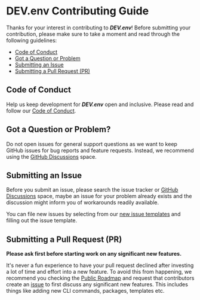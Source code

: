 # DEV.env Contributing Guide

Thanks for your interest in contributing to ***DEV.env***! Before submitting 
your contribution, please make sure to take a moment and read through the 
following guidelines:

- [Code of Conduct](#coc)
- [Got a Question or Problem](#question)
- [Submitting an Issue](#issue)
- [Submitting a Pull Request (PR)](#pr)

## <a name="coc"></a> Code of Conduct

Help us keep development for ***DEV.env*** open and inclusive. Please read and 
follow our [Code of Conduct](CODE_OF_CONDUCT.md).

## <a name="question"></a> Got a Question or Problem?

Do not open issues for general support questions as we want to keep GitHub 
issues for bug reports and feature requests. Instead, we recommend using the 
[GitHub Discussions](https://github.com/luisaveiro/dev.env/discussions) space.

## <a name="issue"></a> Submitting an Issue

Before you submit an issue, please search the issue tracker or 
[GitHub Discussions](https://github.com/luisaveiro/dev.env/discussions) space, 
maybe an issue for your problem already exists and the discussion might inform 
you of workarounds readily available.

You can file new issues by selecting from our 
[new issue templates](https://github.com/luisaveiro/dev.env/issues/new/choose) 
and filling out the issue template.

## <a name="pr"></a> Submitting a Pull Request (PR)

**Please ask first before starting work on any significant new features.**

It's never a fun experience to have your pull request declined after investing 
a lot of time and effort into a new feature. To avoid this from happening, we 
recommend you checking the 
[Public Roadmap](https://github.com/luisaveiro/dev.env/projects/1)
and request that contributors create an 
[issue](https://github.com/luisaveiro/dev.env/issues/new/choose) to first 
discuss any significant new features. This includes things like adding new 
CLI commands, packages, templates etc.
